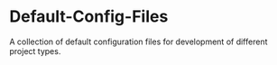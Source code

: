 # Default-Config-Files
A collection of default configuration files for development of different project types.
